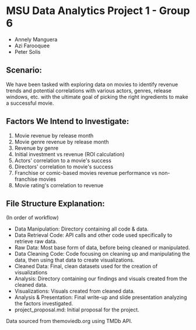 # MSU Data Analytics Project 1 - Group 6
- Annely Manguera
- Azi Farooquee
- Peter Solis

## Scenario:

We have been tasked with exploring data on movies to identify revenue trends and potential correlations with various actors, genres, release windows, etc. with the ultimate goal of picking the right ingredients to make a successful movie.

## Factors We Intend to Investigate:
1. Movie revenue by release month
2. Movie genre revenue by release month
3. Revenue by genre
4. Initial investment vs revenue (ROI calculation)
5. Actors' correlation to a movie's success
6. Directors' correlation to movie's success
7. Franchise or comic-based movies revenue performance vs non-franchise movies 
8. Movie rating's correlation to revenue

## File Structure Explanation:
(In order of workflow)
 - Data Manipulation: Directory containing all code & data.
  - Data Retrieval Code: API calls and other code used specifically to retrieve raw data.
  - Raw Data: Most base form of data, before being cleaned or manipulated.
  - Data Cleaning Code: Code focusing on cleaning up and manipulating the data, then using that data to create visualizations.
  - Cleaned Data: Final, clean datasets used for the creation of visualizations
 - Analysis: Directory containing our findings and visuals created from the cleaned data.
  - Visualizations: Visuals created from cleaned data.
  - Analysis & Presentation: Final write-up and slide presentation analyzing the factors investigated.
 - project_proposal.md: Initial proposal for the project. 
  
Data sourced from themoviedb.org using TMDb API.
